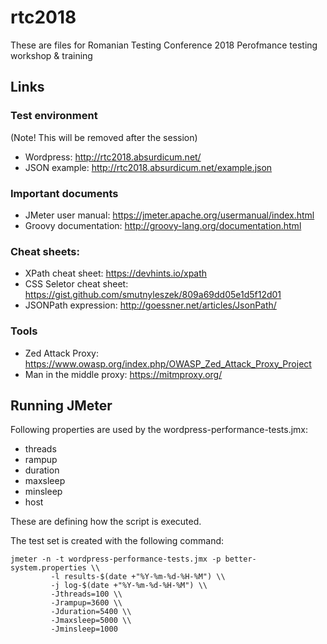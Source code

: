 # rtc2018
These are files for Romanian Testing Conference 2018 Perofmance testing workshop &amp; training

## Links

### Test environment

(Note! This will be removed after the session)

 * Wordpress: http://rtc2018.absurdicum.net/
 * JSON example: http://rtc2018.absurdicum.net/example.json

### Important documents

 * JMeter user manual: https://jmeter.apache.org/usermanual/index.html
 * Groovy documentation: http://groovy-lang.org/documentation.html


### Cheat sheets:

 * XPath cheat sheet: https://devhints.io/xpath
 * CSS Seletor cheat sheet: https://gist.github.com/smutnyleszek/809a69dd05e1d5f12d01
 * JSONPath expression: http://goessner.net/articles/JsonPath/

### Tools

 * Zed Attack Proxy: https://www.owasp.org/index.php/OWASP_Zed_Attack_Proxy_Project
 * Man in the middle proxy: https://mitmproxy.org/

## Running JMeter

Following properties are used by the wordpress-performance-tests.jmx:
 * threads
 * rampup
 * duration
 * maxsleep
 * minsleep
 * host

These are defining how the script is executed.

The test set is created with the following command:

```shell
jmeter -n -t wordpress-performance-tests.jmx -p better-system.properties \\
         -l results-$(date +"%Y-%m-%d-%H-%M") \\
         -j log-$(date +"%Y-%m-%d-%H-%M") \\
         -Jthreads=100 \\
         -Jrampup=3600 \\
         -Jduration=5400 \\
         -Jmaxsleep=5000 \\
         -Jminsleep=1000
```
